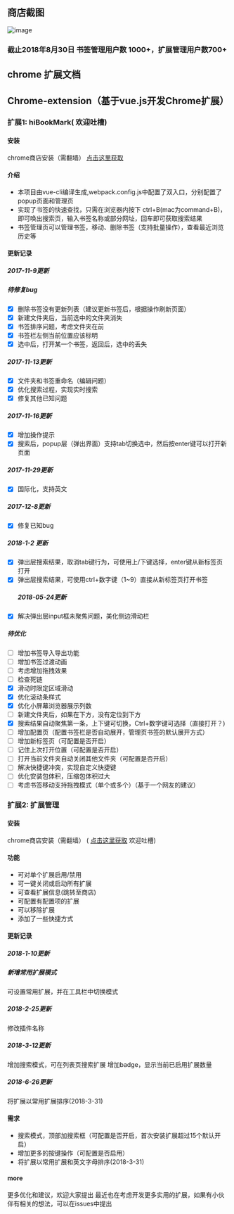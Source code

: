 ## 商店截图
![image](https://github.com/zangse/vue-chrome-extension/blob/master/screenshots/chrome-extension.png)
### 截止2018年8月30日 书签管理用户数 1000+，扩展管理用户数700+
## chrome 扩展文档

## Chrome-extension（基于vue.js开发Chrome扩展）

### 扩展1: hiBookMark( 欢迎吐槽)

#### 安装

chrome商店安装（需翻墙）
 [点击这里获取](https://chrome.google.com/webstore/detail/hibookmark/kimcgbcdngdnggfmkjdmmjceijnkcjmd?hl=zh-CN&gl=HK)

#### 介绍

-   本项目由vue-cli编译生成,webpack.config.js中配置了双入口，分别配置了popup页面和管理页
-   实现了书签的快速查找，只需在浏览器内按下 ctrl+B(mac为command+B)，即可唤出搜索页，输入书签名称或部分网址，回车即可获取搜索结果
-   书签管理页可以管理书签，移动、删除书签（支持批量操作），查看最近浏览历史等

#### 更新记录

##### 2017-11-9更新

##### 待修复bug

-   [x] 删除书签没有更新列表（建议更新书签后，根据操作刷新页面）
-   [x] 新建文件夹后，当前选中的文件夹消失
-   [x] 书签排序问题，考虑文件夹在前
-   [x] 书签栏左侧当前位置应该标明
-   [x] 选中后，打开某一个书签，返回后，选中的丢失

##### 2017-11-13更新

-   [x] 文件夹和书签重命名（编辑问题）
-   [x] 优化搜索过程，实现实时搜索
-   [x] 修复其他已知问题

##### 2017-11-16更新

-   [x] 增加操作提示
-   [x] 搜索后，popup层（弹出界面）支持tab切换选中，然后按enter键可以打开新页面

##### 2017-11-29更新

-   [x] 国际化，支持英文

##### 2017-12-8更新

-   [x] 修复已知bug

##### 2018-1-2 更新

-   [x] 弹出层搜索结果，取消tab键行为，可使用上/下键选择，enter键从新标签页打开
-   [x] 弹出层搜索结果，可使用ctrl+数字键（1~9）直接从新标签页打开书签
    ##### 2018-05-24更新
-   [x] 解决弹出层input框未聚焦问题，美化侧边滑动栏

##### 待优化

-   [ ] 增加书签导入导出功能
-   [ ] 增加书签过渡动画
-   [ ] 考虑增加拖拽效果
-   [ ] 检查死链
-   [x] 滑动时限定区域滑动
-   [x] 优化滚动条样式
-   [x] 优化小屏幕浏览器展示列数
-   [ ] 新建文件夹后，如果在下方，没有定位到下方
-   [x] 搜索结果自动聚焦第一条，上下键可切换，Ctrl+数字键可选择（直接打开？)
-   [ ] 增加配置页（配置书签栏是否自动展开，管理页书签的默认展开方式）
-   [ ] 增加新标签页（可配置是否开启）
-   [ ] 记住上次打开位置（可配置是否开启）
-   [ ] 打开当前文件夹自动关闭其他文件夹（可配置是否开启）
-   [ ] 解决快捷键冲突，实现自定义快捷键
-   [ ] 优化安装包体积，压缩包体积过大
-   [ ] 考虑书签移动支持拖拽模式（单个或多个）（基于一个网友的建议）

### 扩展2: 扩展管理

#### 安装

chrome商店安装（需翻墙）
( [点击这里获取](https://chrome.google.com/webstore/detail/%E6%89%A9%E5%B1%95%E7%AE%A1%E7%90%86/jijileelaefjahodboljljdgfpbjjlac?hl=zh-CN&gl=HK) 欢迎吐槽)

#### 功能

-   可对单个扩展启用/禁用
-   可一键关闭或启动所有扩展
-   可查看扩展信息(跳转至商店)
-   可配置有配置项的扩展
-   可以移除扩展
-   添加了一些快捷方式

#### 更新记录

##### 2018-1-10更新

##### 新增常用扩展模式

可设置常用扩展，并在工具栏中切换模式

##### 2018-2-25更新

修改插件名称

##### 2018-3-12更新

增加搜索模式，可在列表页搜索扩展
增加badge，显示当前已启用扩展数量

##### 2018-6-26更新
 将扩展以常用扩展排序(2018-3-31)


#### 需求

-   搜索模式，顶部加搜索框（可配置是否开启，首次安装扩展超过15个默认开启）
-   增加更多的按键操作（可配置是否启用）
-   将扩展以常用扩展和英文字母排序(2018-3-31)

#### more

更多优化和建议，欢迎大家提出
最近也在考虑开发更多实用的扩展，如果有小伙伴有相关的想法，可以在issues中提出
